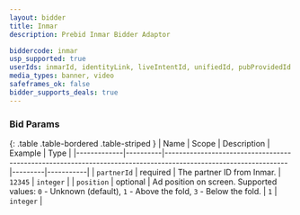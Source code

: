 ```yaml
---
layout: bidder
title: Inmar
description: Prebid Inmar Bidder Adaptor

biddercode: inmar
usp_supported: true
userIds: inmarId, identityLink, liveIntentId, unifiedId, pubProvidedId
media_types: banner, video
safeframes_ok: false
bidder_supports_deals: true
---
```


### Bid Params

{: .table .table-bordered .table-striped }
| Name        | Scope    | Description                                                                                                    | Example | Type      |
|-------------|----------|----------------------------------------------------------------------------------------------------------------|---------|-----------|
| `partnerId` | required | The partner ID from Inmar.                                                                                     | `12345` | `integer` |
| `position`  | optional | Ad position on screen.  Supported values: `0` - Unknown (default), `1` - Above the fold, `3` - Below the fold. | `1`     | `integer` |
